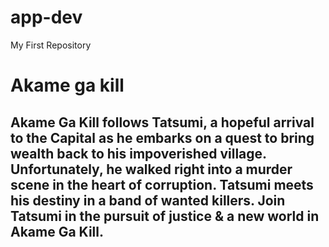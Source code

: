 # app-dev
My First Repository
# Akame ga kill
## Akame Ga Kill follows Tatsumi, a hopeful arrival to the Capital as he embarks on a quest to bring wealth back to his impoverished village. Unfortunately, he walked right into a murder scene in the heart of corruption. Tatsumi meets his destiny in a band of wanted killers. Join Tatsumi in the pursuit of justice & a new world in Akame Ga Kill.
